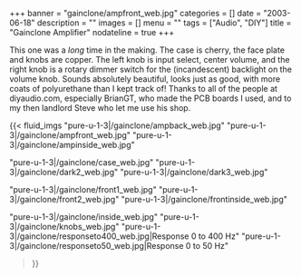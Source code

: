 +++
banner = "gainclone/ampfront_web.jpg"
categories = []
date = "2003-06-18"
description = ""
images = []
menu = ""
tags = ["Audio", "DIY"]
title = "Gainclone Amplifier"
nodateline = true
+++

This one was a *long* time in the making. The case is cherry, the face plate and knobs are copper. The left knob is input select, center volume, and the right knob is a rotary dimmer switch for the (incandescent) backlight on the volume knob. Sounds absolutely beautiful, looks just as good, with more coats of polyurethane than I kept track of! Thanks to all of the people at diyaudio.com, especially BrianGT, who made the PCB boards I used, and to my then landlord Steve who let me use his shop.


{{< fluid_imgs 
  "pure-u-1-3|/gainclone/ampback_web.jpg" 
  "pure-u-1-3|/gainclone/ampfront_web.jpg" 
  "pure-u-1-3|/gainclone/ampinside_web.jpg" 

  "pure-u-1-3|/gainclone/case_web.jpg" 
  "pure-u-1-3|/gainclone/dark2_web.jpg" 
  "pure-u-1-3|/gainclone/dark3_web.jpg" 

  "pure-u-1-3|/gainclone/front1_web.jpg" 
  "pure-u-1-3|/gainclone/front2_web.jpg" 
  "pure-u-1-3|/gainclone/frontinside_web.jpg" 

  "pure-u-1-3|/gainclone/inside_web.jpg" 
  "pure-u-1-3|/gainclone/knobs_web.jpg" 
  "pure-u-1-3|/gainclone/responseto400_web.jpg|Response 0 to 400 Hz" 
  "pure-u-1-3|/gainclone/responseto50_web.jpg|Response 0 to 50 Hz" 

>}}
